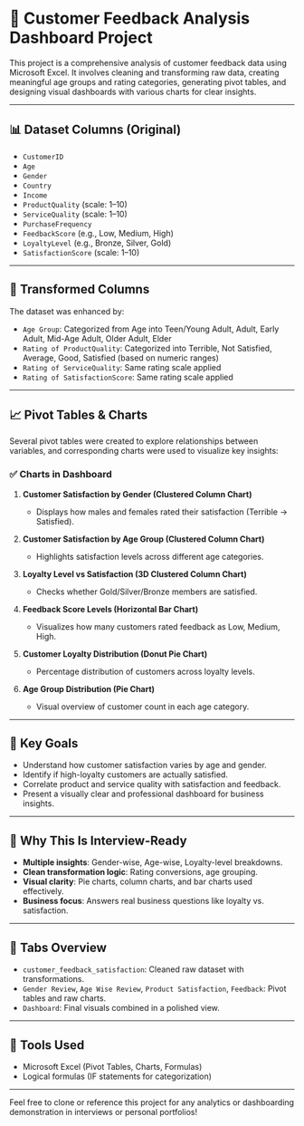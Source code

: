 # 📝 Customer Feedback Analysis Dashboard Project

This project is a comprehensive analysis of customer feedback data using Microsoft Excel. It involves cleaning and transforming raw data, creating meaningful age groups and rating categories, generating pivot tables, and designing visual dashboards with various charts for clear insights.

---

## 📊 Dataset Columns (Original)

- `CustomerID`
- `Age`
- `Gender`
- `Country`
- `Income`
- `ProductQuality` (scale: 1–10)
- `ServiceQuality` (scale: 1–10)
- `PurchaseFrequency`
- `FeedbackScore` (e.g., Low, Medium, High)
- `LoyaltyLevel` (e.g., Bronze, Silver, Gold)
- `SatisfactionScore` (scale: 1–10)

---

## 🔄 Transformed Columns

The dataset was enhanced by:

- `Age Group`: Categorized from Age into Teen/Young Adult, Adult, Early Adult, Mid-Age Adult, Older Adult, Elder
- `Rating of ProductQuality`: Categorized into Terrible, Not Satisfied, Average, Good, Satisfied (based on numeric ranges)
- `Rating of ServiceQuality`: Same rating scale applied
- `Rating of SatisfactionScore`: Same rating scale applied

---

## 📈 Pivot Tables & Charts

Several pivot tables were created to explore relationships between variables, and corresponding charts were used to visualize key insights:

### ✅ Charts in Dashboard

1. **Customer Satisfaction by Gender (Clustered Column Chart)**
   - Displays how males and females rated their satisfaction (Terrible → Satisfied).

2. **Customer Satisfaction by Age Group (Clustered Column Chart)**
   - Highlights satisfaction levels across different age categories.

3. **Loyalty Level vs Satisfaction (3D Clustered Column Chart)**
   - Checks whether Gold/Silver/Bronze members are satisfied.

4. **Feedback Score Levels (Horizontal Bar Chart)**
   - Visualizes how many customers rated feedback as Low, Medium, High.

5. **Customer Loyalty Distribution (Donut Pie Chart)**
   - Percentage distribution of customers across loyalty levels.

6. **Age Group Distribution (Pie Chart)**
   - Visual overview of customer count in each age category.

---

## 🎯 Key Goals

- Understand how customer satisfaction varies by age and gender.
- Identify if high-loyalty customers are actually satisfied.
- Correlate product and service quality with satisfaction and feedback.
- Present a visually clear and professional dashboard for business insights.

---

## 💼 Why This Is Interview-Ready

- **Multiple insights**: Gender-wise, Age-wise, Loyalty-level breakdowns.
- **Clean transformation logic**: Rating conversions, age grouping.
- **Visual clarity**: Pie charts, column charts, and bar charts used effectively.
- **Business focus**: Answers real business questions like loyalty vs. satisfaction.

---

## 📁 Tabs Overview

- `customer_feedback_satisfaction`: Cleaned raw dataset with transformations.
- `Gender Review`, `Age Wise Review`, `Product Satisfaction`, `Feedback`: Pivot tables and raw charts.
- `Dashboard`: Final visuals combined in a polished view.

---

## 🙌 Tools Used

- Microsoft Excel (Pivot Tables, Charts, Formulas)
- Logical formulas (IF statements for categorization)

---

Feel free to clone or reference this project for any analytics or dashboarding demonstration in interviews or personal portfolios!
